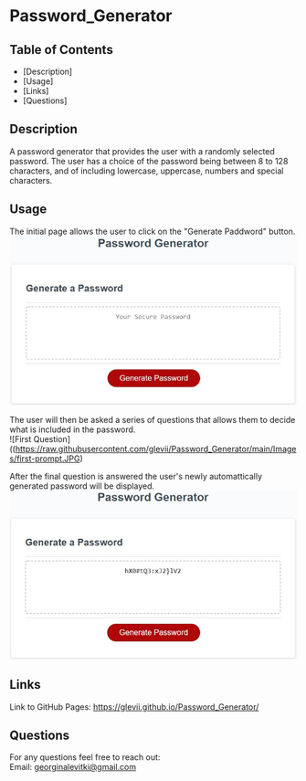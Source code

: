# Password_Generator


## Table of Contents

- [Description]
- [Usage]
- [Links]
- [Questions]


## Description

A password generator that provides the user with a randomly selected password. The user has a choice of the password being between 8 to 128 characters, and of including lowercase, uppercase, numbers and special characters.


## Usage

The initial page allows the user to click on the "Generate Paddword" button. <br>
![Introduction](https://raw.githubusercontent.com/glevii/Password_Generator/main/Images/intro-page.JPG)

The user will then be asked a series of questions that allows them to decide what is included in the password. <br>
![First Question]((https://raw.githubusercontent.com/glevii/Password_Generator/main/Images/first-prompt.JPG) 

After the final question is answered the user's newly automattically generated password will be displayed. <br>
![Generated Password](https://raw.githubusercontent.com/glevii/Password_Generator/main/Images/password-generated.JPG)

## Links

Link to GitHub Pages: <https://glevii.github.io/Password_Generator/>


## Questions

For any questions feel free to reach out: <br>
Email: <georginalevitki@gmail.com>
